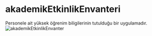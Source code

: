 # akademikEtkinlikEnvanteri
Personele ait yüksek öğrenim biligilerinin tutulduğu bir uygulamadır. 
![akademikEtkinlikEnvanter](https://user-images.githubusercontent.com/31040906/156527318-0de1ea20-b953-4738-8c09-bd45a40651fd.png)
